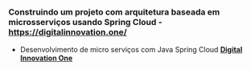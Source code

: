 ### Construindo um projeto com arquitetura baseada em microsserviços usando Spring Cloud - https://digitalinnovation.one/

- Desenvolvimento de micro serviços com Java Spring Cloud [**Digital Innovation One**](https://digitalinnovation.one/)

